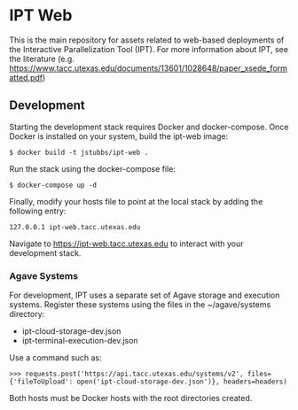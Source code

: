 
# IPT Web #

This is the main repository for assets related to web-based deployments of the Interactive Parallelization Tool (IPT).
For more information about IPT, see the literature (e.g. https://www.tacc.utexas.edu/documents/13601/1028648/paper_xsede_formatted.pdf)

## Development ##

Starting the development stack requires Docker and docker-compose. Once Docker is installed on your system, build
the ipt-web image:
  ```shell
  $ docker build -t jstubbs/ipt-web .
  ```

Run the stack using the docker-compose file:
   ```shell
   $ docker-compose up -d
   ```

Finally, modify your hosts file to point at the local stack by adding the following entry:
  ```shell
  127.0.0.1 ipt-web.tacc.utexas.edu
  ```

Navigate to https://ipt-web.tacc.utexas.edu to interact with your development stack.


### Agave Systems ###
For development, IPT uses a separate set of Agave storage and execution systems. Register these systems using the files
in the ~/agave/systems directory:
  * ipt-cloud-storage-dev.json
  * ipt-terminal-execution-dev.json

Use a command such as:

  ```shell
  >>> requests.post('https://api.tacc.utexas.edu/systems/v2', files={'fileToUpload': open('ipt-cloud-storage-dev.json')}, headers=headers)
  ```

Both hosts must be Docker hosts with the root directories created.
 
